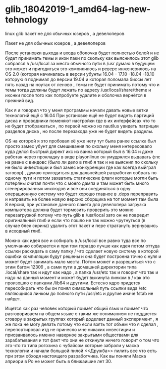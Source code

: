 # glib_18042019-1_amd64-lag-new-tehnology
linux glib пакет не для обычных юзеров , а девелоперов 

Пакет не для обычных юзеров , а девелоперов 

После установки выхода и входа оболочка будет полностью белой и не будет принимать темы и икон паки по скольку как выяснилось этот glib собрался в /usr/local за место обычного пути в /usr думаю в будущем это может и пригодиться это компилилось и реверс инженерилось на OS 2.0 (которая начиналась в версии убунты 16.04 - 17.10 -18.04 -18.10 которую я поднимал до версии 19.04 и которая поломала биосы лет пять назад на ноутах от леново , темы не будет принимать потому что и темы тогда должны будут лежать по адресу /usr/local/share/theme и иконки после того как попробуете удалите и оболочка вернётся в прежний вид.

 Как я и говорил что у меня программы начали давать новые ветки технологий ещё с 16.04 При установке ещё не будет видеть партиций диска и проводники поменяют настройки где в их интерфейсах что то не будет отображаться , по первой можно из nautilus увидеть патриции разделов диска , но после перезахода уже не будет видеть разделы.


OS на которой я это пробовал её уже нету тут была ранее ссылка был просто замес убунт для смешивания по скольку меня интересовало куда делся быстрый директ икс из ваина который был в 16.04 и даже работая через прокладку в виде playonlinux он умудрялся выдавать фпс на равне с виндовс (было ли дело в глиб я так и не выяснил по скольку не было инвестиции и был замес конкуренции где как всегда выйграл заговор) , думаю пригодиться для дальнейшей разработки собрать по одному пути и потом захватить статические флаги которые могли быть потеряны считая почти что с моего дампа и там может быть много сгенерированных инклюдов и все они соединяться в одну операционную систему что будет хорошо главное в .deps переправить и натравить на более новую версию сборщика на тот момент там была 8 версия, при установке данного пакета для девелопера загрузка компьютера должна будет тормозить проверить это можно перезагрузкой потому что путь glib в /usr/local зато он не повредит оригинальный глиб и если что пошло не так можно чрутнуться (в случае блек скрина) удалить этот пакет и пере стратануть вернувшись в исходный глиб.

Можно как идея все и собирать в /usr/local все равно туда все по умолчанию собирается и при том гораздо лучше как идея потом оттуда ссылки раскидать в саму папку / что сделает новую систему в которой ошибки компиляции будут решены и она будет построена точно с нуля и может будет занимать мало места. Потом может и разрешиться что с этим багом 12309 , а сами пути в домашней директории типа .local/share так и идут как надо , а папка /usr/etc так и говорит что так и надо на данный момент и может будет выкинута линком в / как это произошло с папками /lib64 и другими. Естесно ядро придется пересобирать что бы он понял символьный путь ссылки вида /etc являющияся линком до полного пути /usr/etc и другие иначе fstab не найдет.

Ищется как раз человек который поимёт общий язык и поимет что разговориваем на общем языке с таким же пониманием не поддается сговору в закрытых группах который доделает данный эксперимент , я же пока не могу делать потому что если взять тот объем что я сделал , перепортировал итд не принесло мне никаких инвестиции и присваивалось именно наверное закрытыми обществами для зарабатывания и тот факт что они не откинули ничего говорит о том что это что то типа рогозина с чубайсом которые забрали у маска технологии и начали большой пилой <<Дружба>> пилить все что есть при этом обходя настоящего разработчика. Как вы поняли Маска априори в Ро не может быть в ближаишие лет 30.
